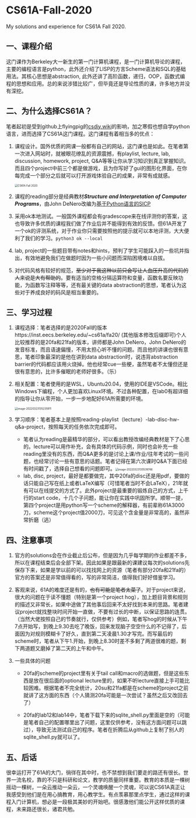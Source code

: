 # CS61A-Fall-2020
My solutions and experience for CS61A Fall 2020.

## 一、课程介绍

这门课作为Berkeley大一新生的第一门计算机课程，是一门计算机导论的课程，主要的编程语言是python，此外还介绍了LISP的方言Scheme语法和SQL的基础用法。其核心思想是abstraction, 此外还讲了高阶函数，递归，OOP，函数式编程的思想和应用。总的来说涉猎比较广，但毕竟还是导论性质的课，许多地方并没有深挖。

## 二、为什么选择CS61A？

笔者起初是受到github上flyingpig的[csdiy.wiki](http://csdiy.wiki/)的影响，加之寒假也想自学python语言，进而选择了CS61A这门课程。这门课程有着相当多的优点：

1. 课程设计。国外优质的网课一般都有自己的网站，这门课也是如此。在笔者第一次进入网站时，就被眼花缭乱的资源震撼，有playlist, lecture, lab, discussion, homework, project, Q&A等等让你从学习知识到真正掌握知识。而且四个project中前三个都是做游戏，且为你写好了gui的图形化界面，在你每完成一个部分之后就可以打开游戏体验自己的成果，非常有成就感。

   <img src="D:\User\桌面\CS61A Fall 2020.jpeg" alt="CS61A Fall 2020" style="zoom:50%;" />

2. 课程的reading部分是经典教材***Structure and Interpretation of Computer Programs***，由John DeNero改编为[基于Python语言的SICP](http://composingprograms.com/)

3. 采用ok本地测试。一般国外课程都会有gradescope来在线评测你的答案，这也导致许多优质的课程我们做了作业后并不能得到有效的反馈。但61A开发了一个ok的评测系统，对于作业你只需要按照他的提示就可以本地评测，大大便利了我们的学习。`python3 ok --local`

4. lab, project的一些题目带有notes和hints，预判了学生可能踩入的一些坑并指出，有效地避免我们在做题时因为一些小问题而深陷困境难以自拔。

5. 对代码风格有较好的规范，~~至少对于我这种以前只会写让人血压升高的代码的人来说是大有帮助的~~。要有适当的空格分隔运算符和变量，函数名要反映功能，为函数写注释等等，还有最关键的data abstraction的思想，笔者认为这些对于养成良好的码风是相当重要的。

## 三、学习过程

1. 课程选择：笔者选择的是2020Fall的版本https://inst.eecs.berkeley.edu/~cs61a/fa20/ (其他版本修改后缀即可)个人比较推荐的是20fa和21fa的版本，讲师都是John DeNero，John DeNero的发音标准，而且语速偏慢，不用太担心听不懂的问题。而且他的讲课也很有意思，笔者印象最深的是他在讲到data abstraction时，说违背abstraction barrier的代码都应该用火烧掉。他也经常cue一些梗，虽然笔者不太懂但还是很有意思的，比许多催眠的老师好很多。（乐）

2. 相关配置：笔者使用的是WSL，Ubuntu20.04，使用的IDE是VSCode。相比Windows下编程，个人更加喜欢Linux环境。不过各种配置，在lab0有超详细的指导让你从零开始，一步一步地配好61A所需要的环境。

   <img src="C:\Users\HobbitQia\AppData\Roaming\Typora\typora-user-images\image-20220323135235911.png" alt="image-20220323135235911" style="zoom:50%;" />

3. 学习顺序：笔者基本上是按照reading-playlist（lecture）-lab-disc-hw-q&a-project，按照每天的任务依次完成即可。

   * 笔者认为reading是最精华的部分，可以看出教授改编经典教材是下了心思的。lecture可以用作补充，会有具体的代码示例，同时也会补充一些reading里没有的东西，而Q&A更多的是讨论上课/作业/往年考试的一些问题，也经常讨论一些有意思的话题。笔者记得在第六次课时Q&A下面已经有时间戳了，选择自己想看的问题即可。<img src="C:\Users\HobbitQia\AppData\Roaming\Typora\typora-user-images\image-20220323135539746.png" alt="image-20220323135539746" style="zoom:50%;" />
   * lab, disc, project，最好是都要做完，其中20fa的disc还是用pdf，要做的话只能自己写在纸上或者LaTeX编写（可惜笔者当时不会LaTeX），21年就有可以在线提交的方式了。此外project是最重要的锻炼自己的方式，上千行的start code，十几个子问题，能让你在实践中巩固所学。顺带一提，第四个project是用python写一个scheme的解释器，有前辈称61A3000刀，scheme这个project值2000刀，可见这个含金量是非常高的，虽然非常折磨（逃）

## 四、注意事项

1. 官方的solutions会在作业截止后公布，但是因为几乎每学期的作业都差不多，所以在课程结束后会全部下架。因此如果是跟最新的课建议每次的solutions先保存下来，如果是学以前的可以找找网上的资源（笔者有部分20fa和21fa的）官方的答案还是非常值得看的，写的非常简洁，值得我们好好借鉴学习。

2. 客观来说，61A的难度还是有的，~~也有可能是笔者太菜了~~。对于project来说，很大的问题在于读不懂题（特别是第一个project hog），加上题目背景和规则的描述又非常长，如果中途做了其他事后回来不太好找到本来的思路。笔者建议project就找整块时间开始一直做，不要有过长的中断，以保证思路的连贯。（当然大佬按照自己的节奏就行，仅供参考）例如，笔者写hog的时候从下午7点开始写，到晚上9.30去吃了晚饭，回来发现脑子空空什么的不记得了，后面因为对规则模糊卡了好久，直到第二天凌晨1.30才写完。而写最后的scheme时，笔者从下午1.开始，到晚上8.30时差不多剩了两道很难的题，剩下两道题又磨掉了第二天的上午和中午。

3. 一些具体的问题

   * 20fa的scheme的project里有关于tail call和macro的选做题，但是这些东西是放在很后面的optional lecture里的，如果不听lecture直接上手可能比较困难。根据笔者不完全统计，20su和21fa都是在scheme的project之前就讲了这方面的东西（个人猜测20fa可能是一次尝试？虽然之后又改回去了）

   * 20fa的lab12和lab14中，笔者下载下来的sqlite_shell.py里面是空的（可能是笔者自己的配置哪里出了问题，这里仅供参考，没有这方面问题可以跳过），导致无法测试自己的程序。笔者在折腾后从github上复制了别人的sqlite_shell.py就可以了。

## 五、后话

很幸运打开了61A的大门，徜徉在其中时，也不禁想到我们要走的路还有很长。世界一流名校，靠的不只是科研和论文，教学的质量同样重要。教育的本质是一棵树摇动一棵树，一朵云推动一朵云，一个灵魂唤醒一个灵魂，可以说CS61A真正让我感受到他们是在用心搞教育，用心教学生。有点羡慕那里点学生，通过这样的课程入门计算机，想必是一段极其美妙的开始吧。很感激他们能公开这样优质的课程，未来路还很长，诸君共勉。
